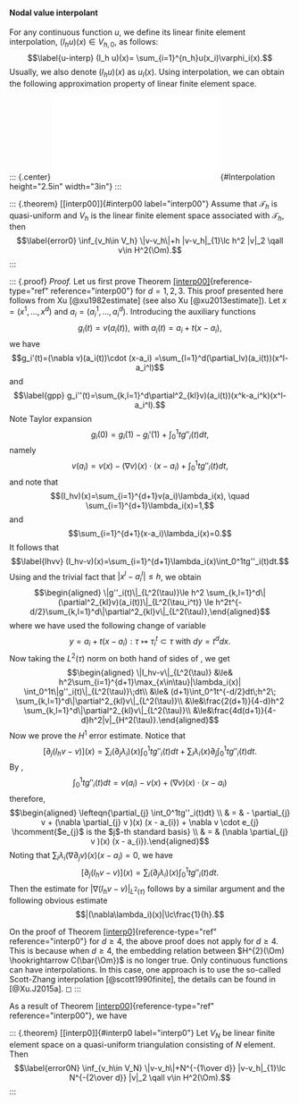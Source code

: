 #### Nodal value interpolant

For any continuous function $u$, we define its linear finite element
interpolation, $(I_h u)(x)\in V_{h,0}$, as follows: $$\label{u-interp}
(I_h u)(x)= \sum_{i=1}^{n_h}u(x_i)\varphi_i(x).$$ Usually, we also
denote $(I_h u)(x)$ as $u_I(x)$. Using interpolation, we can obtain the
following approximation property of linear finite element space.

::: {.center}
![Approximation of finite element
space.](figures/fdsolutions.pdf){#Interpolation height="2.5in"
width="3in"}
:::

::: {.theorem}
[\[interp00\]]{#interp00 label="interp00"} Assume that $\mathcal T_h$ is
quasi-uniform and $V_h$ is the linear finite element space associated
with $\mathcal T_h$, then $$\label{error0}
\inf_{v_h\in V_h} \|v-v_h\|+h |v-v_h|_{1}\lc h^2 |v|_2
        \qall v\in H^2(\Om).$$
:::

::: {.proof}
*Proof.* Let us first prove Theorem
[\[interp00\]](#interp00){reference-type="ref" reference="interp00"} for
$d=1, 2, 3$. This proof presented here follows from Xu [@xu1982estimate]
(see also Xu [@xu2013estimate]). Let $x=(x^1,\ldots, x^d)$ and
$a_i=(a^1_{i}, \ldots, a^d_{i})$. Introducing the auxiliary functions
$$g_i(t)=v(a_i(t)),\mbox{  with  }  a_i(t)=a_i+t(x-a_i),$$ we have
$$g_i'(t)=(\nabla v)(a_i(t))\cdot (x-a_i)
=\sum_{l=1}^d(\partial_lv)(a_i(t))(x^l-a_i^l)$$ and $$\label{gpp}
g_i''(t)=\sum_{k,l=1}^d\partial^2_{kl}v)(a_i(t))(x^k-a_i^k)(x^l-a_i^l).$$
Note Taylor expansion $$g_i(0)=g_i(1)-g_i'(1)+\int_0^1tg''_i(t)dt,$$
namely $$\label{Taylor_vi}
v(a_i)=v(x)-(\nabla v)(x)\cdot (x-a_i)+\int_0^1tg''_i(t)dt,$$ and note
that
$$(I_hv)(x)=\sum_{i=1}^{d+1}v(a_i)\lambda_i(x), \quad \sum_{i=1}^{d+1}\lambda_i(x)=1,$$
and $$\sum_{i=1}^{d+1}(x-a_i)\lambda_i(x)=0.$$ It follows that
$$\label{Ihvv}
(I_hv-v)(x)=\sum_{i=1}^{d+1}\lambda_i(x)\int_0^1tg''_i(t)dt.$$ Using and
the trivial fact that $|x^l-a_i^l|\le h$, we obtain $$\begin{aligned}
\|g''_i(t)\|_{L^2(\tau)}\le h^2
\sum_{k,l=1}^d\|(\partial^2_{kl}v)(a_i(t))\|_{L^2(\tau_i^t)}
\le h^2t^{-d/2}\sum_{k,l=1}^d\|\partial^2_{kl}v\|_{L^2(\tau)},\end{aligned}$$
where we have used the following change of variable
$$y=a_i+t(x-a_i): \tau\mapsto \tau_i^t\subset\tau \mbox{ with } dy=t^ddx.$$
Now taking the $L^2(\tau)$ norm on both hand of sides of , we get
$$\begin{aligned}
\|I_hv-v\|_{L^2(\tau)}
&\le& h^2\sum_{i=1}^{d+1}\max_{x\in\tau}|\lambda_i(x)|
\int_0^1t\|g''_i(t)\|_{L^2(\tau)}\;dt\\
&\le& (d+1)\int_0^1t^{-d/2}dt\;h^2\;
\sum_{k,l=1}^d\|\partial^2_{kl}v\|_{L^2(\tau)}\\
&\le&\frac{2(d+1)}{4-d}h^2
\sum_{k,l=1}^d\|\partial^2_{kl}v\|_{L^2(\tau)}\\
&\le&\frac{4d(d+1)}{4-d}h^2|v|_{H^2(\tau)}.\end{aligned}$$ Now we prove
the $H^1$ error estimate. Notice that
$$[\partial_{j}( I_{h} v - v)](x) = \sum_{i} (\partial_{j} \lambda_{i} )(x) \int_{0}^{1} t g''_{i}(t) dt + \sum_{i} \lambda_{i}(x) \partial_{j} \int_{0}^{1} t g''_{i}(t) dt.$$
By ,
$$\int_0^1tg''_i(t)dt = v(a_i) - v(x) + (\nabla v)(x)\cdot (x-a_i)$$
therefore, $$\begin{aligned}
\lefteqn{\partial_{j} \int_0^1tg''_i(t)dt} \\
& = & - \partial_{j} v + (\nabla \partial_{j} v )(x) (x - a_{i}) + \nabla v \cdot e_{j} 
\hcomment{$e_{j}$ is the $j$-th standard basis}  \\
& = & (\nabla \partial_{j} v )(x) (x - a_{i}).\end{aligned}$$ Noting
that $\sum_{i} \lambda_{i}( \nabla \partial_{j} v )(x) (x - a_{i}) = 0$,
we have
$$[\partial_{j}( I_{h} v - v)](x) = \sum_{i} (\partial_{j} \lambda_{i} )(x) \int_{0}^{1} t g''_{i}(t) dt.$$
Then the estimate for $|\nabla(I_hv-v)|_{L^2(\tau)}$ follows by a
similar argument and the following obvious estimate
$$|(\nabla\lambda_i)(x)|\lc\frac{1}{h}.$$

On the proof of Theorem [\[interp0\]](#interp0){reference-type="ref"
reference="interp0"} for $d\ge 4$, the above proof does not apply for
$d \ge 4$. This is because when $d \ge 4$, the embedding relation
between $H^{2}(\Om) \hookrightarrow C(\bar{\Om})$ is no longer true.
Only continuous functions can have interpolations. In this case, one
approach is to use the so-called Scott-Zhang interpolation
[@scott1990finite], the details can be found in [@Xu.J2015a]. ◻
:::

As a result of Theorem [\[interp00\]](#interp00){reference-type="ref"
reference="interp00"}, we have

::: {.theorem}
[\[interp0\]]{#interp0 label="interp0"} Let $V_N$ be linear finite
element space on a quasi-uniform triangulation consisting of $N$
element. Then $$\label{error0N}
\inf_{v_h\in V_N} \|v-v_h\|+N^{-{1\over d}} |v-v_h|_{1}\lc N^{-{2\over d}} |v|_2
        \qall v\in H^2(\Om).$$
:::
